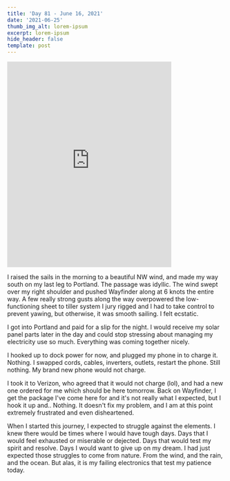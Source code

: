 ```yaml
---
title: 'Day 81 - June 16, 2021'
date: '2021-06-25'
thumb_img_alt: lorem-ipsum
excerpt: lorem-ipsum
hide_header: false
template: post
---
```


<iframe src="https://www.facebook.com/plugins/video.php?height=476&href=https%3A%2F%2Fwww.facebook.com%2FAnchorAdventures1%2Fvideos%2F172507678184874%2F&show_text=false&width=380&t=0" width="380" height="476" style="border:none;overflow:hidden" scrolling="no" frameborder="0" allowfullscreen="true" allow="autoplay; clipboard-write; encrypted-media; picture-in-picture; web-share" allowFullScreen="true"></iframe>

I raised the sails in the morning to a beautiful NW wind, and made my way south on my last leg to Portland. The passage was idyllic. The wind swept over my right shoulder and pushed Wayfinder along at 6 knots the entire way. A few really strong gusts along the way overpowered the low-functioning sheet to tiller system I jury rigged and I had to take control to prevent yawing, but otherwise, it was smooth sailing. I felt ecstatic.


I got into Portland and paid for a slip for the night. I would receive my solar panel parts later in the day and could stop stressing about managing my electricity use so much. Everything was coming together nicely.


I hooked up to dock power for now, and plugged my phone in to charge it. Nothing. I swapped cords, cables, inverters, outlets, restart the phone. Still nothing. My brand new phone would not charge.


I took it to Verizon, who agreed that it would not charge (lol), and had a new one ordered for me which should be here tomorrow.
Back on Wayfinder, I get the package I've come here for and it's not really what I expected, but I hook it up and.. Nothing. It doesn't fix my problem, and I am at this point extremely frustrated and even disheartened.


When I started this journey, I expected to struggle against the elements. I knew there would be times where I would have tough days. Days that I would feel exhausted or miserable or dejected. Days that would test my spirit and resolve. Days I would want to give up on my dream. I had just expected those struggles to come from nature. From the wind, and the rain, and the ocean. But alas, it is my failing electronics that test my patience today.
